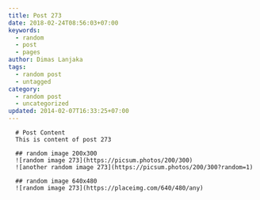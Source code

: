 ```yaml
---
title: Post 273
date: 2018-02-24T08:56:03+07:00
keywords:
  - random
  - post
  - pages
author: Dimas Lanjaka
tags:
  - random post
  - untagged
category:
  - random post
  - uncategorized
updated: 2014-02-07T16:33:25+07:00
---
```


      # Post Content
      This is content of post 273

      ## random image 200x300
      ![random image 273](https://picsum.photos/200/300)
      ![another random image 273](https://picsum.photos/200/300?random=1)

      ## random image 640x480
      ![random image 273](https://placeimg.com/640/480/any)
      